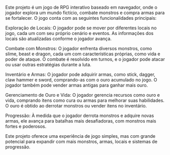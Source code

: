 Este projeto é um jogo de RPG interativo baseado em navegador, onde o jogador explora um mundo fictício, combate monstros e compra armas para se fortalecer. O jogo conta com as seguintes funcionalidades principais:

Exploração de Locais: O jogador pode se mover por diferentes locais no jogo, cada um com seu próprio cenário e eventos. As informações dos locais são atualizadas conforme o jogador avança.

Combate com Monstros: O jogador enfrenta diversos monstros, como slime, beast e dragon, cada um com características próprias, como vida e poder de ataque. O combate é resolvido em turnos, e o jogador pode atacar ou usar outras estratégias durante a luta.

Inventário e Armas: O jogador pode adquirir armas, como stick, dagger, claw hammer e sword, comprando-as com o ouro acumulado no jogo. O jogador também pode vender armas antigas para ganhar mais ouro.

Gerenciamento de Ouro e Vida: O jogador gerencia recursos como ouro e vida, comprando itens como cura ou armas para melhorar suas habilidades. O ouro é obtido ao derrotar monstros ou vender itens no inventário.

Progressão: À medida que o jogador derrota monstros e adquire novas armas, ele avança para batalhas mais desafiadoras, com monstros mais fortes e poderosos.

Este projeto oferece uma experiência de jogo simples, mas com grande potencial para expandir com mais monstros, armas, locais e sistemas de progressão.
